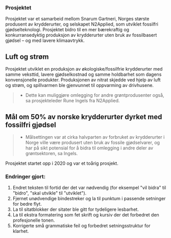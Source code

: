 ### Prosjektet

Prosjektet var et samarbeid mellom Snarum Gartneri, Norges største produsent av krydderurter, og selskapet N2Applied, som utviklet fossilfri gjødselteknologi. Prosjektet bidro til en mer bærekraftig og konkurransedyktig produksjon av krydderurter uten bruk av fossilbasert gjødsel – og med lavere klimaavtrykk.

## Luft og strøm

Prosjektet utviklet en produksjon av økologiske/fossilfrie krydderurter med samme veksttid, lavere gjødselkostnad og samme holdbarhet som dagens konvensjonelle produkter. Produksjonen av nitrat skjedde ved hjelp av luft og strøm, og spillvarmen ble gjenvunnet til oppvarming av drivhusene.

> - Dette kan muliggjøre omlegging for andre grøntprodusenter også, sa prosjekteleder Rune Ingels fra N2Applied.

## Mål om 50% av norske krydderurter dyrket med fossilfri gjødsel

> - Målsettingen var at cirka halvparten av forbruket av krydderurter i Norge ville være produsert uten bruk av fossile gjødselvarer, og har på sikt potensial for å bidra til omlegging i andre deler av grøntsektoren, sa Ingels.

Prosjektet startet opp i 2020 og var et toårig prosjekt.

### Endringer gjort:
1. Endret teksten til fortid der det var nødvendig (for eksempel "vil bidra" til "bidro", "skal utvikle" til "utviklet").
2. Fjernet unødvendige bindestreker og la til punktum i passende setninger for bedre flyt.
3. La til sitatblokker der sitater ble gitt for tydeligere lesbarhet.
4. La til ekstra formatering som fet skrift og kursiv der det forbedret den profesjonelle tonen.
5. Korrigerte små grammatiske feil og forbedret setningsstruktur for klarhet.